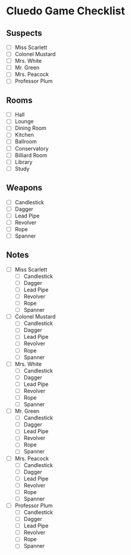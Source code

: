 # Cluedo Game Checklist

## Suspects
- [ ] Miss Scarlett
- [ ] Colonel Mustard
- [ ] Mrs. White
- [ ] Mr. Green
- [ ] Mrs. Peacock
- [ ] Professor Plum

## Rooms
- [ ] Hall
- [ ] Lounge
- [ ] Dining Room
- [ ] Kitchen
- [ ] Ballroom
- [ ] Conservatory
- [ ] Billiard Room
- [ ] Library
- [ ] Study

## Weapons
- [ ] Candlestick
- [ ] Dagger
- [ ] Lead Pipe
- [ ] Revolver
- [ ] Rope
- [ ] Spanner

## Notes

- [ ] Miss Scarlett
    - [ ] Candlestick
    - [ ] Dagger
    - [ ] Lead Pipe
    - [ ] Revolver
    - [ ] Rope
    - [ ] Spanner

- [ ] Colonel Mustard
    - [ ] Candlestick
    - [ ] Dagger
    - [ ] Lead Pipe
    - [ ] Revolver
    - [ ] Rope
    - [ ] Spanner

- [ ] Mrs. White
    - [ ] Candlestick
    - [ ] Dagger
    - [ ] Lead Pipe
    - [ ] Revolver
    - [ ] Rope
    - [ ] Spanner

- [ ] Mr. Green
    - [ ] Candlestick
    - [ ] Dagger
    - [ ] Lead Pipe
    - [ ] Revolver
    - [ ] Rope
    - [ ] Spanner

- [ ] Mrs. Peacock
    - [ ] Candlestick
    - [ ] Dagger
    - [ ] Lead Pipe
    - [ ] Revolver
    - [ ] Rope
    - [ ] Spanner

- [ ] Professor Plum
    - [ ] Candlestick
    - [ ] Dagger
    - [ ] Lead Pipe
    - [ ] Revolver
    - [ ] Rope
    - [ ] Spanner
